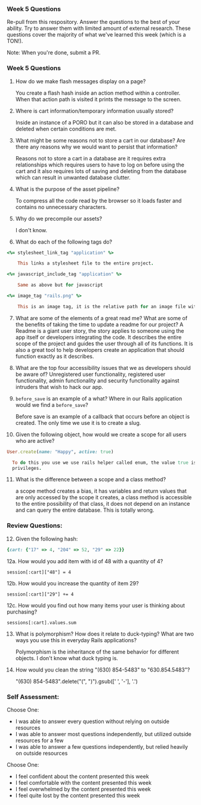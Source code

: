 ### Week 5 Questions

Re-pull from this respository. Answer the questions to the best of your ability. Try to answer them with limited amount of external research. These questions cover the majority of what we've learned this week (which is a TON!).

Note: When you're done, submit a PR.

### Week 5 Questions
1. How do we make flash messages display on a page?

    You create a flash hash inside an action method within a controller. When that action path is visited
    it prints the message to the screen.

2. Where is cart information/temporary information usually stored?

    Inside an instance of a PORO but it can also be stored in a database and deleted when certain conditions
    are met.

3. What might be some reasons not to store a cart in our database? Are there any reasons why we would want to persist that information?

    Reasons not to store a cart in a database are it requires extra relationships which requires users to have to log on before using the cart and it also requires lots of saving and deleting from the database which can
    result in unwanted database clutter.

4. What is the purpose of the asset pipeline?

    To compress all the code read by the browser so it loads faster and contains no unnecessary characters.

5. Why do we precompile our assets?

    I don't know.

6. What do each of the following tags do?

```ruby
<%= stylesheet_link_tag "application" %>

    This links a stylesheet file to the entire project.

<%= javascript_include_tag "application" %>

    Same as above but for javascript

<%= image_tag "rails.png" %>

    This is an image tag, it is the relative path for an image file within a rails project
```

7. What are some of the elements of a great read me? What are some of the benefits of taking the time to update a readme for our project?
    A Readme is a giant user story, the story applies to someone using the app itself or developers integrating
    the code. It describes the entire scope of the project and guides the user through all of its functions. It is
    also a great tool to help developers create an application that should function exactly as it describes.

8. What are the top four accessibility issues that we as developers should be aware of?
    Unregistered user functionality, registered user functionality,
    admin functionality and security functionality against intruders that wish to hack our app.

9. `before_save` is an example of a what? Where in our Rails application would we find a `before_save`?

    Before save is an example of a callback that occurs before an object is
    created. The only time we use it is to create a slug.

10. Given the following object, how would we create a scope for all users who are active?

```ruby
User.create(name: "Happy", active: true)

  To do this you use we use rails helper called enum, the value true is created as an array index. Create a default value for this index where active = 0 which is not true. Using a boolean you create a method that looks at this index and if it equals 1 then the program knows that the user is active and it grants it special
  privileges.
```

11. What is the difference between a scope and a class method?

    a scope method creates a bias, it has variables and return values that are only accessed by the scope it
    creates, a class method is accessible to the entire possibility of that class, it does not depend on
    an instance and can query the entire database. This is totally wrong.


### Review Questions:  
12. Given the following hash:  

```ruby
{cart: {"17" => 4, "204" => 52, "29" => 22}}
```

  12a. How would you add item with id of 48 with a quantity of 4?

    session[:cart]["48"] = 4

  12b. How would you increase the quantity of item 29?

    session[:cart]["29"] += 4

  12c. How would you find out how many items your user is thinking about purchasing?

    sessions[:cart].values.sum

13. What is polymorphism? How does it relate to duck-typing? What are two ways you use this in everyday Rails applications?  

      Polymorphism is the inheritance of the same behavior for different objects. I don't know what duck typing is.

14. How would you clean the string "(630) 854-5483" to "630.854.5483"?  

    "(630) 854-5483".delete("(", ")").gsub([' ', '-'], '.')

### Self Assessment:
Choose One:
* I was able to answer every question without relying on outside resources
* I was able to answer most questions independently, but utilized outside resources for a few
* I was able to answer a few questions independently, but relied heavily on outside resources

Choose One:
* I feel confident about the content presented this week
* I feel comfortable with the content presented this week
* I feel overwhelmed by the content presented this week
* I feel quite lost by the content presented this week
